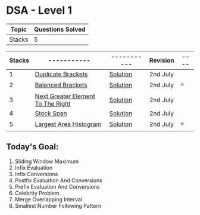 # DSA - Level 1
| Topic      | Questions Solved |
| ----------- | ----------- |
| Stacks      | 5       |


| Stacks      | ----------- | ----------- | Revision | ---- |
| ----------- | ----------- | ----------- | ----------- | ---- |
| 1  | [Duplicate Brackets](https://www.pepcoding.com/resources/online-java-foundation/stacks-and-queues/duplicate-brackets-official/ojquestion)   | [Solution](Stacks/1_duplicate_brackets.java)  | 2nd July   |
| 2  | [Balanced Brackets](https://www.pepcoding.com/resources/online-java-foundation/stacks-and-queues/balanced-brackets-official/ojquestion)   | [Solution](Stacks/2_balanced_brackets.java)  | 2nd July   | ⭐   |
| 3  | [Next Greater Element To The Right](https://www.pepcoding.com/resources/online-java-foundation/stacks-and-queues/next-greater-element-official/ojquestion)   | [Solution](Stacks/3_next_greater_element_to_the_right.java)  | 2nd July   |
| 4  | [Stock Span](https://www.pepcoding.com/resources/online-java-foundation/stacks-and-queues/stock-span-official/ojquestion)   | [Solution](Stacks/4_stock_span.java)  | 2nd July   |
| 5  | [Largest Area Histogram](https://www.pepcoding.com/resources/online-java-foundation/stacks-and-queues/lah-official/ojquestion)   | [Solution](Stacks/5_largest_area_histogram.java)  | 2nd July   | ⭐   |


## Today's Goal:
1. Sliding Window Maximum
2. Infix Evaluation 
3. Infix Conversions 
4. Postfix Evaluation And Conversions 
5. Prefix Evaluation And Conversions 
6. Celebrity Problem 
7. Merge Overlapping Interval
8. Smallest Number Following Pattern 
